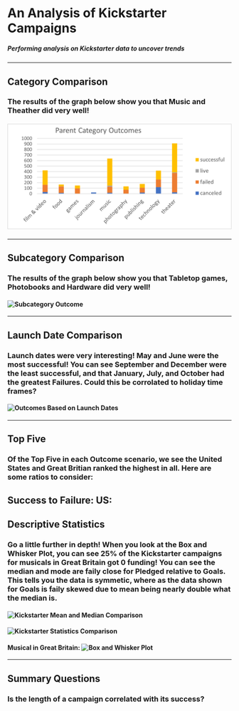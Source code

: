 # An Analysis of Kickstarter Campaigns
##### Performing analysis on Kickstarter data to uncover trends
---
## Category Comparison
### The results of the graph below show you that Music and Theather did very well!
#### ![Parent Category](https://github.com/raineytracyn/kickstarter-analysis/blob/main/Parent%20Category%20Outcomes.png)
---
## Subcategory Comparison
### The results of the graph below show you that Tabletop games, Photobooks and Hardware did very well!
#### ![Subcategory Outcome](C:/users/raine/OneDrive/Desktop_Between_Computers/Education/Vanderbilt_University/Week_1/Graphics/SubCategory_Outcomes.png)
---
## Launch Date Comparison
### Launch dates were very interesting! May and June were the most successful! You can see September and December were the least successful, and that January, July, and October had the greatest Failures. Could this be corrolated to holiday time frames?
#### ![Outcomes Based on Launch Dates](C:/users/raine/OneDrive/Desktop_Between_Computers/Education/Vanderbilt_University/Week_1/Graphics/Outcomes_Based_on_Launch_Date.png)
---
## Top Five
### Of the Top Five in each Outcome scenario, we see the United States and Great Britian ranked the highest in all. Here are some ratios to consider:
Success to Failure: US: 
---
## Descriptive Statistics
### Go a little further in depth! When you look at the Box and Whisker Plot, you can see 25% of the Kickstarter campaigns for musicals in Great Britain got 0 funding! You can see the median and mode are faily close for Pledged relative to Goals. This tells you the data is symmetic, where as the data shown for Goals is faily skewed due to mean being nearly double what the median is.
#### ![Kickstarter Mean and Median Comparison](C:/users/raine/OneDrive/Desktop_Between_Computers/Education/Vanderbilt_University/Week_1/Graphics/Kickstarter_Mean_and_Median_Comparison.png)
#### ![Kickstarter Statistics Comparison](C:/users/raine/OneDrive/Desktop_Between_Computers/Education/Vanderbilt_University/Week_1/Graphics/Kickstarter_Statistics_Comparison.png)
#### Musical in Great Britain: ![Box and Whisker Plot](C:/users/raine/OneDrive/Desktop_Between_Computers/Education/Vanderbilt_University/Week_1/Graphics/Box_and_Whisker_Plot.png)
---
## Summary Questions
### Is the length of a campaign correlated with its success?
